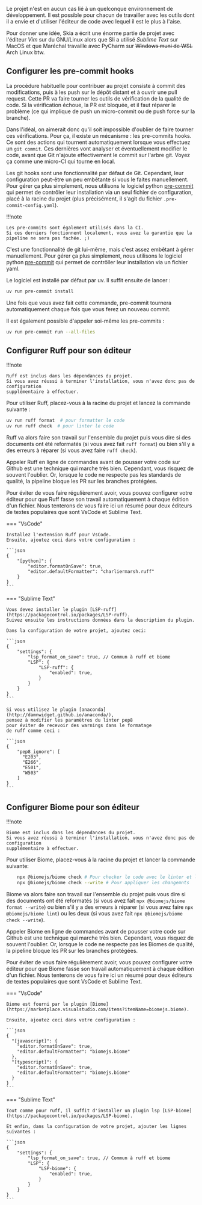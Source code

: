 Le projet n'est en aucun cas lié à un
quelconque environnement de développement.
Il est possible pour chacun de travailler 
avec les outils dont il a envie et d'utiliser
l'éditeur de code avec lequel il est le plus à l'aise.

Pour donner une idée, Skia a écrit une énorme
partie de projet avec l'éditeur *Vim* sur du GNU/Linux
alors que Sli a utilisé *Sublime Text* sur MacOS 
et que Maréchal travaille avec PyCharm
sur ~~Windows muni de WSL~~ Arch Linux btw.

## Configurer les pre-commit hooks

La procédure habituelle pour contribuer au
projet consiste à commit des modifications, 
puis à les push sur le dépôt distant et 
à ouvrir une pull request. 
Cette PR va faire tourner les outils de vérification 
de la qualité de code. 
Si la vérification échoue, la PR est bloquée,
et il faut réparer le problème 
(ce qui implique de push un micro-commit 
ou de push force sur la branche).

Dans l'idéal, on aimerait donc qu'il soit
impossible d'oublier de faire tourner ces vérifications.
Pour ça, il existe un mécanisme : les pre-commits hooks.
Ce sont des actions qui tournent automatiquement
lorsque vous effectuez un `git commit`.
Ces dernières vont analyser et éventuellement modifier le code,
avant que Git n'ajoute effectivement le commit sur l'arbre git.
Voyez ça comme une micro-CI qui tourne en local.

Les git hooks sont une fonctionnalité par défaut de Git. 
Cependant, leur configuration peut-être un peu 
embêtante si vous le faites manuellement.
Pour gérer ça plus simplement,
nous utilisons le logiciel python [pre-commit](https://pre-commit.com/)
qui permet de contrôler leur installation via un seul fichier de configuration,
placé à la racine du projet
(plus précisément, il s'agit du fichier `.pre-commit-config.yaml`).

!!!note

    Les pre-commits sont également utilisés dans la CI.
    Si ces derniers fonctionnent localement, vous avez la garantie que la pipeline ne sera pas fachée. ;)

C'est une fonctionnalité de git lui-même,
mais c'est assez embêtant à gérer manuellement.
Pour gérer ça plus simplement, 
nous utilisons le logiciel python [pre-commit](https://pre-commit.com/)
qui permet de contrôller leur installation via un fichier yaml.

Le logiciel est installé par défaut par uv. 
Il suffit ensuite de lancer :

```bash
uv run pre-commit install
```
Une fois que vous avez fait cette commande, pre-commit
tournera automatiquement chaque fois que vous ferez
un nouveau commit.

Il est également possible d'appeler soi-même les pre-commits :

```bash
uv run pre-commit run --all-files
```


## Configurer Ruff pour son éditeur

!!!note

    Ruff est inclus dans les dépendances du projet.
    Si vous avez réussi à terminer l'installation, vous n'avez donc pas de configuration
    supplémentaire à effectuer.

Pour utiliser Ruff, placez-vous à la racine du projet et lancez la commande suivante :

```bash
uv run ruff format  # pour formatter le code
uv run ruff check  # pour linter le code
```

Ruff va alors faire son travail sur l'ensemble du projet puis vous dire
si des documents ont été reformatés (si vous avez fait `ruff format`)
ou bien s'il y a des erreurs à réparer (si vous avez faire `ruff check`).

Appeler Ruff en ligne de commandes avant de pousser votre code sur Github
est une technique qui marche très bien.
Cependant, vous risquez de souvent l'oublier.
Or, lorsque le code ne respecte pas les standards de qualité,
la pipeline bloque les PR sur les branches protégées.

Pour éviter de vous faire régulièrement avoir, vous pouvez configurer
votre éditeur pour que Ruff fasse son travail automatiquement à chaque édition d'un fichier.
Nous tenterons de vous faire ici un résumé pour deux éditeurs de textes populaires
que sont VsCode et Sublime Text.

=== "VsCode"

    Installez l'extension Ruff pour VsCode.
    Ensuite, ajoutez ceci dans votre configuration :

    ```json
    {
        "[python]": {
            "editor.formatOnSave": true,
            "editor.defaultFormatter": "charliermarsh.ruff"
        }
    }
    ```

=== "Sublime Text"

    Vous devez installer le plugin [LSP-ruff](https://packagecontrol.io/packages/LSP-ruff).
    Suivez ensuite les instructions données dans la description du plugin.

    Dans la configuration de votre projet, ajoutez ceci:

    ```json
    {
        "settings": {
            "lsp_format_on_save": true, // Commun à ruff et biome
            "LSP": { 
                "LSP-ruff": {
                    "enabled": true,
                }
            }
        }
    }
    ```

    Si vous utilisez le plugin [anaconda](http://damnwidget.github.io/anaconda/),
    pensez à modifier les paramètres du linter pep8
    pour éviter de recevoir des warnings dans le formatage 
    de ruff comme ceci :

    ```json
    {
        "pep8_ignore": [
          "E203",
          "E266",
          "E501",
          "W503"
        ]
    }
    ```

## Configurer Biome pour son éditeur

!!!note

    Biome est inclus dans les dépendances du projet.
    Si vous avez réussi à terminer l'installation, vous n'avez donc pas de configuration
    supplémentaire à effectuer.

Pour utiliser Biome, placez-vous à la racine du projet et lancer la commande suivante:

```bash
    npx @biomejs/biome check # Pour checker le code avec le linter et le formater
    npx @biomejs/biome check --write # Pour appliquer les changemnts
```

Biome va alors faire son travail sur l'ensemble du projet puis vous dire
si des documents ont été reformatés (si vous avez fait `npx @biomejs/biome format --write`)
ou bien s'il y a des erreurs à réparer (si vous avez faire `npx @biomejs/biome lint`) ou les deux (si vous avez fait `npx @biomejs/biome check --write`).

Appeler Biome en ligne de commandes avant de pousser votre code sur Github
est une technique qui marche très bien.
Cependant, vous risquez de souvent l'oublier.
Or, lorsque le code ne respecte pas les Biomes de qualité,
la pipeline bloque les PR sur les branches protégées.

Pour éviter de vous faire régulièrement avoir, vous pouvez configurer
votre éditeur pour que Biome fasse son travail automatiquement à chaque édition d'un fichier.
Nous tenterons de vous faire ici un résumé pour deux éditeurs de textes populaires
que sont VsCode et Sublime Text.

=== "VsCode"

    Biome est fourni par le plugin [Biome](https://marketplace.visualstudio.com/items?itemName=biomejs.biome).

    Ensuite, ajoutez ceci dans votre configuration :

    ```json
    {
      "[javascript]": {
        "editor.formatOnSave": true,
        "editor.defaultFormatter": "biomejs.biome"
      },
      "[typescript]": {
        "editor.formatOnSave": true,
        "editor.defaultFormatter": "biomejs.biome"
      }
    }
    ```

=== "Sublime Text"

    Tout comme pour ruff, il suffit d'installer un plugin lsp [LSP-biome](https://packagecontrol.io/packages/LSP-biome).

    Et enfin, dans la configuration de votre projet, ajouter les lignes suivantes :

    ```json
    {
        "settings": {
            "lsp_format_on_save": true, // Commun à ruff et biome
            "LSP": { 
                "LSP-biome": {
                    "enabled": true,
                }
            }
        }
    }
    ```